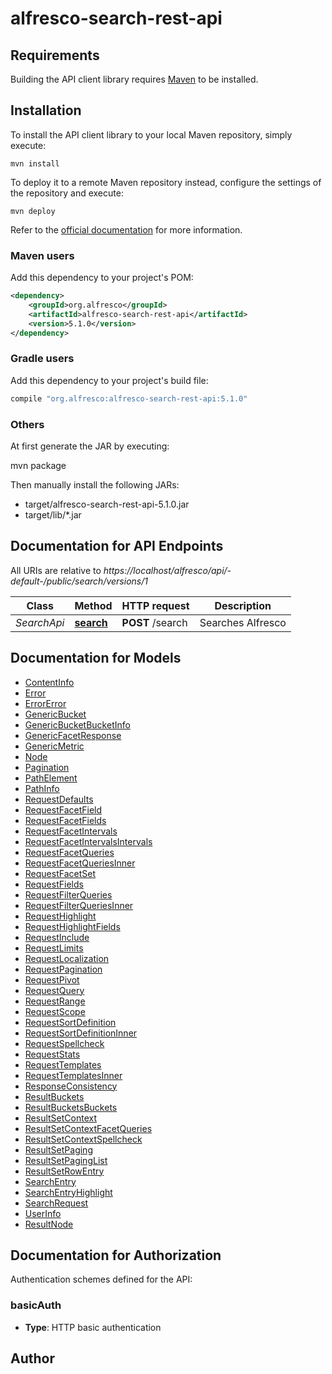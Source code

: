 # alfresco-search-rest-api

## Requirements

Building the API client library requires [Maven](https://maven.apache.org) to be installed.

## Installation

To install the API client library to your local Maven repository, simply execute:

```shell
mvn install
```

To deploy it to a remote Maven repository instead, configure the settings of the repository and execute:

```shell
mvn deploy
```

Refer to the [official documentation](https://maven.apache.org/plugins/maven-deploy-plugin/usage.html) for more information.

### Maven users

Add this dependency to your project's POM:

```xml
<dependency>
    <groupId>org.alfresco</groupId>
    <artifactId>alfresco-search-rest-api</artifactId>
    <version>5.1.0</version>
</dependency>
```

### Gradle users

Add this dependency to your project's build file:

```groovy
compile "org.alfresco:alfresco-search-rest-api:5.1.0"
```

### Others

At first generate the JAR by executing:

mvn package

Then manually install the following JARs:

* target/alfresco-search-rest-api-5.1.0.jar
* target/lib/*.jar

## Documentation for API Endpoints

All URIs are relative to *https://localhost/alfresco/api/-default-/public/search/versions/1*

Class | Method | HTTP request | Description
------------ | ------------- | ------------- | -------------
*SearchApi* | [**search**](docs/SearchApi.md#search) | **POST** /search | Searches Alfresco


## Documentation for Models

 - [ContentInfo](docs/ContentInfo.md)
 - [Error](docs/Error.md)
 - [ErrorError](docs/ErrorError.md)
 - [GenericBucket](docs/GenericBucket.md)
 - [GenericBucketBucketInfo](docs/GenericBucketBucketInfo.md)
 - [GenericFacetResponse](docs/GenericFacetResponse.md)
 - [GenericMetric](docs/GenericMetric.md)
 - [Node](docs/Node.md)
 - [Pagination](docs/Pagination.md)
 - [PathElement](docs/PathElement.md)
 - [PathInfo](docs/PathInfo.md)
 - [RequestDefaults](docs/RequestDefaults.md)
 - [RequestFacetField](docs/RequestFacetField.md)
 - [RequestFacetFields](docs/RequestFacetFields.md)
 - [RequestFacetIntervals](docs/RequestFacetIntervals.md)
 - [RequestFacetIntervalsIntervals](docs/RequestFacetIntervalsIntervals.md)
 - [RequestFacetQueries](docs/RequestFacetQueries.md)
 - [RequestFacetQueriesInner](docs/RequestFacetQueriesInner.md)
 - [RequestFacetSet](docs/RequestFacetSet.md)
 - [RequestFields](docs/RequestFields.md)
 - [RequestFilterQueries](docs/RequestFilterQueries.md)
 - [RequestFilterQueriesInner](docs/RequestFilterQueriesInner.md)
 - [RequestHighlight](docs/RequestHighlight.md)
 - [RequestHighlightFields](docs/RequestHighlightFields.md)
 - [RequestInclude](docs/RequestInclude.md)
 - [RequestLimits](docs/RequestLimits.md)
 - [RequestLocalization](docs/RequestLocalization.md)
 - [RequestPagination](docs/RequestPagination.md)
 - [RequestPivot](docs/RequestPivot.md)
 - [RequestQuery](docs/RequestQuery.md)
 - [RequestRange](docs/RequestRange.md)
 - [RequestScope](docs/RequestScope.md)
 - [RequestSortDefinition](docs/RequestSortDefinition.md)
 - [RequestSortDefinitionInner](docs/RequestSortDefinitionInner.md)
 - [RequestSpellcheck](docs/RequestSpellcheck.md)
 - [RequestStats](docs/RequestStats.md)
 - [RequestTemplates](docs/RequestTemplates.md)
 - [RequestTemplatesInner](docs/RequestTemplatesInner.md)
 - [ResponseConsistency](docs/ResponseConsistency.md)
 - [ResultBuckets](docs/ResultBuckets.md)
 - [ResultBucketsBuckets](docs/ResultBucketsBuckets.md)
 - [ResultSetContext](docs/ResultSetContext.md)
 - [ResultSetContextFacetQueries](docs/ResultSetContextFacetQueries.md)
 - [ResultSetContextSpellcheck](docs/ResultSetContextSpellcheck.md)
 - [ResultSetPaging](docs/ResultSetPaging.md)
 - [ResultSetPagingList](docs/ResultSetPagingList.md)
 - [ResultSetRowEntry](docs/ResultSetRowEntry.md)
 - [SearchEntry](docs/SearchEntry.md)
 - [SearchEntryHighlight](docs/SearchEntryHighlight.md)
 - [SearchRequest](docs/SearchRequest.md)
 - [UserInfo](docs/UserInfo.md)
 - [ResultNode](docs/ResultNode.md)


## Documentation for Authorization

Authentication schemes defined for the API:
### basicAuth

- **Type**: HTTP basic authentication


## Author



